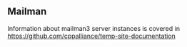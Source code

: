 
## Mailman

Information about mailman3 server instances is covered in https://github.com/cppalliance/temp-site-documentation
